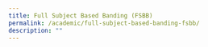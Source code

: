 ```yaml
---
title: Full Subject Based Banding (FSBB)
permalink: /academic/full-subject-based-banding-fsbb/
description: ""
---
```

